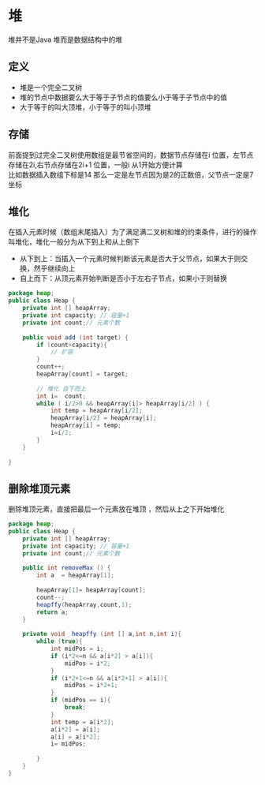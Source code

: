 # 堆
堆并不是Java 堆而是数据结构中的堆
## 定义
- 堆是一个完全二叉树
- 堆的节点中数据要么大于等于子节点的值要么小于等于子节点中的值
- 大于等于的叫大顶堆，小于等于的叫小顶堆

## 存储
前面提到过完全二叉树使用数组是最节省空间的，数据节点存储在i 位置，左节点存储在2i,右节点存储在2i+1 位置，一般i 从1开始方便计算<br/>
比如数据插入数组下标是14 那么一定是左节点因为是2的正数倍，父节点一定是7坐标

## 堆化
在插入元素时候（数组末尾插入）为了满足满二叉树和堆的约束条件，进行的操作叫堆化，堆化一般分为从下到上和从上倒下
- 从下到上：当插入一个元素时候判断该元素是否大于父节点，如果大于则交换，然乎继续向上
- 自上而下：从顶元素开始判断是否小于左右子节点，如果小于则替换
```java
package heap;
public class Heap {
    private int [] heapArray;
    private int capacity; // 容量+1
    private int count;// 元素个数
    
    public void add (int target) {
        if (count>capacity){
            // 扩容
        }
        count++;
        heapArray[count] = target;
        
        // 堆化 自下而上
        int i=  count;
        while ( i/2>0 && heapArray[i]> heapArray[i/2] ) {
            int temp = heapArray[i/2];
            heapArray[i/2] = heapArray[i];
            heapArray[i] = temp;
            i=i/2;
        }
    }
    
}
```

## 删除堆顶元素
删除堆顶元素，直接把最后一个元素放在堆顶 ，然后从上之下开始堆化

```java
package heap;
public class Heap {
    private int [] heapArray;
    private int capacity; // 容量+1
    private int count;// 元素个数
    
    public int removeMax () {
        int a  = heapArray[1];
       
        heapArray[1]= heapArray[count];
        count--;
        heapffy(heapArray,count,1);
        return a;
    }
    
    private void  heapffy (int [] a,int n,int i){
        while (true){
            int midPos = i;
            if (i*2<=n && a[i*2] > a[i]){
                midPos = i*2;
            }
            if (i*2+1<=n && a[i*2+1] > a[i]){
                midPos = i*2+1;
            }
            if (midPos == i){
                break;
            }
            int temp = a[i*2];
            a[i*2] = a[i];
            a[i] = a[i*2];
            i= midPos;
                    
        }
    }
}
```
    